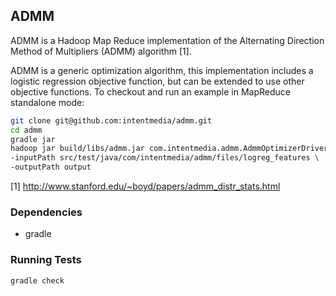 ## ADMM

ADMM is a Hadoop Map Reduce implementation of the Alternating Direction Method
of Multipliers (ADMM) algorithm [1].

ADMM is a generic optimization algorithm, this implementation includes a
logistic regression objective function, but can be extended to use other
objective functions.  To checkout and run an example in MapReduce standalone
mode:

```bash
git clone git@github.com:intentmedia/admm.git
cd admm
gradle jar
hadoop jar build/libs/admm.jar com.intentmedia.admm.AdmmOptimizerDriver \
-inputPath src/test/java/com/intentmedia/admm/files/logreg_features \
-outputPath output
```

[1] http://www.stanford.edu/~boyd/papers/admm_distr_stats.html

### Dependencies

* gradle

### Running Tests
```bash
gradle check
```

